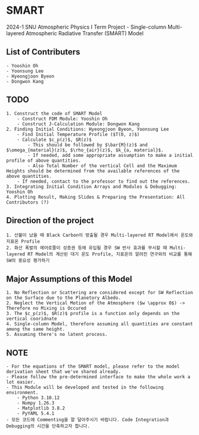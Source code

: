 # SMART
2024-1 SNU Atmospheric Physics I Term Project - Single-column Multi-layered Atmospheric Radiative Transfer (SMART) Model

## List of Contributers
	- Yooshin Oh
	- Yoonsung Lee
	- Hyeongjoon Byeon
	- Dongwon Kang

## TODO
	1. Construct the code of SMART Model
		- Construct FDM Module: Yooshin Oh
		- Construct J-Calculation Module: Dongwon Kang
	2. Finding Initial Conditions: Hyeongjoon Byeon, Yoonsung Lee
		- Find Initial Temperature Profile ($T(0, z)$)
		- Calculate $c_p(z)$, $R(z)$
			- This should be followed by $\bar{M}(z)$ and $\omega_{material}(z)$, $\rho_{air}(z)$, $k_{a, material}$.
			- If needed, add some appropriate assumption to make a initial profile of above quantities.
			- Also Total Number of the vertical Cell and the Maximum Heights should be determined from the available references of the above quantities.
		- If needed, contact to the professor to find out the references.
	3. Integrating Initial Condition Arrays and Modules & Debugging: Yooshin Oh
	4. Plotting Result, Making Slides & Preparing the Presentation: All Contributors (?)

## Direction of the project
	1. 산불이 났을 때 Black Carbon이 방출될 경우 Multi-layered RT Model에서 온도와 지표온 Profile
	2. 화산 폭발의 에어로졸이 성층권 등에 유입될 경우 SW 반사 효과를 무시할 때 Multi-layered RT Model의 계산된 대기 온도 Profile, 지표온의 알려진 연구와의 비교를 통해 SW의 중요성 평가하기

## Major Assumptions of this Model
	1. No Reflection or Scattering are considered except for SW Reflection on the Surface due to the Planetory Albedo.
	2. Neglect the Vertical Motion of the Atmosphere ($w \approx 0$) -> Therefore no Mixing is Occured
	3. The $c_p(z)$, $R(z)$ profile is a function only depends on the vertical cooridnate
	4. Single-column Model, therefore assuming all quantities are constant among the same height.
	5. Assuming there's no latent process.

## NOTE
	- For the equations of the SMART model, please refer to the model derivation sheet that we've shared already.
	- Please follow the pre-determined interface to make the whole work a lot easier.
	- This Module will be developed and tested in the following environment.
		- Python 3.10.12
		- Numpy 1.26.3
		- Matplotlib 3.8.2
		- PyYAML 5.4.1
	- 모든 코드에 Commenting을 잘 달아주시기 바랍니다. Code Integration과 Debugging의 시간을 단축하고자 합니다.
